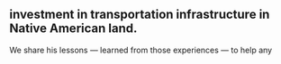 ## investment in transportation infrastructure in Native American land.

We share his lessons — learned from those experiences — to help any